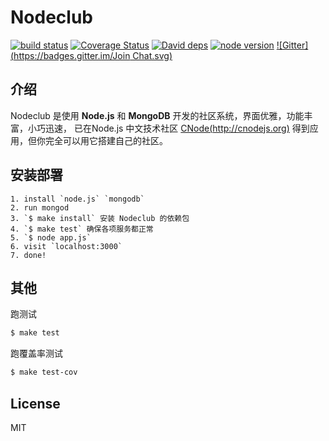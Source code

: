 Nodeclub
=

[![build status][travis-image]][travis-url]
[![Coverage Status](https://img.shields.io/coveralls/cnodejs/nodeclub.svg?style=flat-square)](https://coveralls.io/r/cnodejs/nodeclub?branch=master)
[![David deps][david-image]][david-url]
[![node version][node-image]][node-url]
[![Gitter](https://badges.gitter.im/Join Chat.svg)](https://gitter.im/cnodejs/nodeclub?utm_source=badge&utm_medium=badge&utm_campaign=pr-badge&utm_content=badge)

[travis-image]: https://img.shields.io/travis/cnodejs/nodeclub.svg?style=flat-square
[travis-url]: https://travis-ci.org/cnodejs/nodeclub
[david-image]: https://img.shields.io/david/cnodejs/nodeclub.svg?style=flat-square
[david-url]: https://david-dm.org/cnodejs/nodeclub
[node-image]: https://img.shields.io/badge/node.js-%3E=_0.10-green.svg?style=flat-square
[node-url]: http://nodejs.org/download/

## 介绍

Nodeclub 是使用 **Node.js** 和 **MongoDB** 开发的社区系统，界面优雅，功能丰富，小巧迅速，
已在Node.js 中文技术社区 [CNode(http://cnodejs.org)](http://cnodejs.org) 得到应用，但你完全可以用它搭建自己的社区。

## 安装部署

```
1. install `node.js` `mongodb`
2. run mongod
3. `$ make install` 安装 Nodeclub 的依赖包
4. `$ make test` 确保各项服务都正常
5. `$ node app.js`
6. visit `localhost:3000`
7. done!
```

## 其他

跑测试

```bash
$ make test
```

跑覆盖率测试

```bash
$ make test-cov
```

## License

MIT
